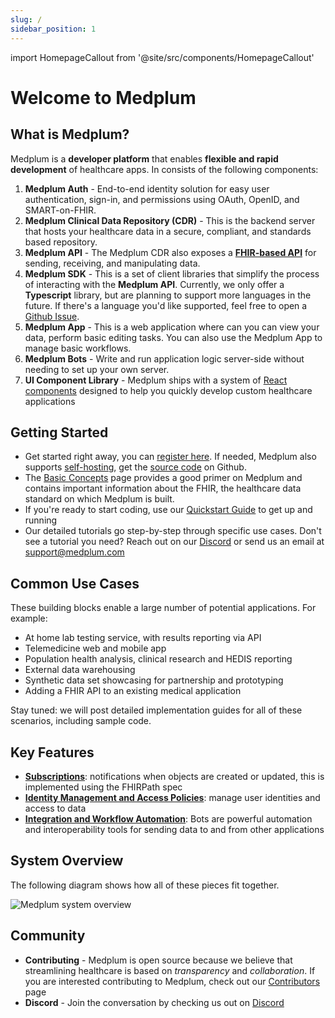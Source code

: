 ```yaml
---
slug: /
sidebar_position: 1
---
```


import HomepageCallout from '@site/src/components/HomepageCallout'

# Welcome to Medplum

<section className="homepage-grid">
    <HomepageCallout title="Get Started" body="Write your first medical application in 5 minutes" linkText="Read more" linkRef="./docs/tutorials/api-basics/create-fhir-data" />
    <HomepageCallout title="API Docs" body="Reference documentation about Medplum's client API for reading and writing healthcare data" linkText="Read more" linkRef="./docs/api" />
    <HomepageCallout title="Use Cases" body="See how to apply Medplum against your healthcare problem" linkText="Read more" linkRef="#" />
    <HomepageCallout title="Basic Concepts" body="Learn the basic concepts behind Medplum and the FHIR standard for healthcare data" linkText="Read more" linkRef="./docs/fhir-basics" />
</section>

## What is Medplum?

Medplum is a **developer platform** that enables **flexible and rapid development** of healthcare apps. In consists of the following components:

1. **Medplum Auth** - End-to-end identity solution for easy user authentication, sign-in, and permissions using OAuth, OpenID, and SMART-on-FHIR.
2. **Medplum Clinical Data Repository (CDR)** - This is the backend server that hosts your healthcare data in a secure, compliant, and standards based repository.
3. **Medplum API** - The Medplum CDR also exposes a **[FHIR-based API](./docs/api)** for sending, receiving, and manipulating data.
4. **Medplum SDK** - This is a set of client libraries that simplify the process of interacting with the **Medplum API**. Currently, we only offer a **Typescript** library, but are planning to support more languages in the future. If there's a language you'd like supported, feel free to open a [Github Issue](https://github.com/medplum/medplum/issues).
5. **Medplum App** - This is a web application where can you can view your data, perform basic editing tasks. You can also use the Medplum App to manage basic workflows.
6. **Medplum Bots** - Write and run application logic server-side without needing to set up your own server.
7. **UI Component Library** - Medplum ships with a system of [React components](./docs/tutorials/ui-components/hello-world-part-1) designed to help you quickly develop custom healthcare applications

## Getting Started

- Get started right away, you can [register here](https://app.medplum.com/register). If needed, Medplum also supports [self-hosting](./docs/tutorials/self-hosting), get the [source code](https://github.com/medplum/medplum) on Github.
- The [Basic Concepts](./docs/fhir-basics) page provides a good primer on Medplum and contains important information about the FHIR, the healthcare data standard on which Medplum is built.
- If you're ready to start coding, use our [Quickstart Guide](./docs/tutorials/api-basics/create-fhir-data) to get up and running
- Our detailed tutorials go step-by-step through specific use cases. Don't see a tutorial you need? Reach out on our [Discord](https://discord.gg/UBAWwvrVeN) or send us an email at [support@medplum.com](mailto:support@medplum.com)

## Common Use Cases

These building blocks enable a large number of potential applications. For example:

- At home lab testing service, with results reporting via API
- Telemedicine web and mobile app
- Population health analysis, clinical research and HEDIS reporting
- External data warehousing
- Synthetic data set showcasing for partnership and prototyping
- Adding a FHIR API to an existing medical application

Stay tuned: we will post detailed implementation guides for all of these scenarios, including sample code.

## Key Features

- **[Subscriptions](./docs/fhir-basics#subscriptions-listening-for-changes)**: notifications when objects are created or updated, this is implemented using the FHIRPath spec
- **[Identity Management and Access Policies](./docs/tutorials/security/access-control)**: manage user identities and access to data
- **[Integration and Workflow Automation](./docs/tutorials/bots)**: Bots are powerful automation and interoperability tools for sending data to and from other applications

## System Overview

The following diagram shows how all of these pieces fit together.

![Medplum system overview](/img/medplum-overview.svg)

## Community

- **Contributing** - Medplum is open source because we believe that streamlining healthcare is based on _transparency_ and _collaboration_. If you are interested contributing to Medplum, check out our [Contributors](./docs/contributing) page
- **Discord** - Join the conversation by checking us out on [Discord](https://discord.gg/UBAWwvrVeN)
